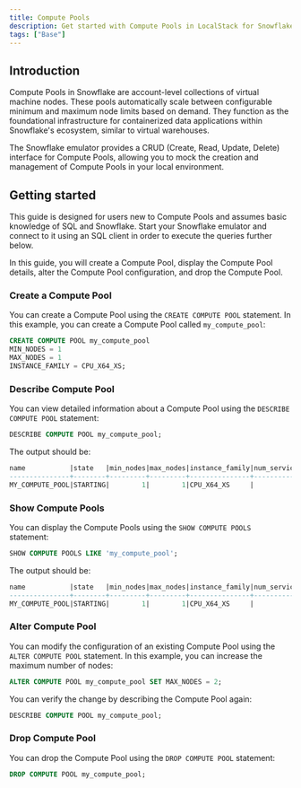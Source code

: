 ```yaml
---
title: Compute Pools
description: Get started with Compute Pools in LocalStack for Snowflake
tags: ["Base"]
---
```


## Introduction

Compute Pools in Snowflake are account-level collections of virtual machine nodes. These pools automatically scale between configurable minimum and maximum node limits based on demand. They function as the foundational infrastructure for containerized data applications within Snowflake's ecosystem, similar to virtual warehouses.

The Snowflake emulator provides a CRUD (Create, Read, Update, Delete) interface for Compute Pools, allowing you to mock the creation and management of Compute Pools in your local environment.

## Getting started

This guide is designed for users new to Compute Pools and assumes basic knowledge of SQL and Snowflake. Start your Snowflake emulator and connect to it using an SQL client in order to execute the queries further below.

In this guide, you will create a Compute Pool, display the Compute Pool details, alter the Compute Pool configuration, and drop the Compute Pool.

### Create a Compute Pool

You can create a Compute Pool using the `CREATE COMPUTE POOL` statement. In this example, you can create a Compute Pool called `my_compute_pool`:

```sql
CREATE COMPUTE POOL my_compute_pool 
MIN_NODES = 1 
MAX_NODES = 1 
INSTANCE_FAMILY = CPU_X64_XS;
```

### Describe Compute Pool

You can view detailed information about a Compute Pool using the `DESCRIBE COMPUTE POOL` statement:

```sql
DESCRIBE COMPUTE POOL my_compute_pool;
```

The output should be:

```sql
name           |state   |min_nodes|max_nodes|instance_family|num_services|num_jobs|auto_suspend_secs|auto_resume|active_nodes|idle_nodes|target_nodes|created_on             |resumed_on             |updated_on             |owner |comment|is_exclusive|application|error_code|status_message                             |
---------------+--------+---------+---------+---------------+------------+--------+-----------------+-----------+------------+----------+------------+-----------------------+-----------------------+-----------------------+------+-------+------------+-----------+----------+-------------------------------------------+
MY_COMPUTE_POOL|STARTING|        1|        1|CPU_X64_XS     |           0|       0|             3600|true       |           0|         0|           1|1970-01-01 05:30:00.000|1970-01-01 05:30:00.000|1970-01-01 05:30:00.000|PUBLIC|       |false       |           |          |Compute pool is starting for last 0 minutes|
```

### Show Compute Pools

You can display the Compute Pools using the `SHOW COMPUTE POOLS` statement:

```sql
SHOW COMPUTE POOLS LIKE 'my_compute_pool';
```

The output should be:

```sql
name           |state   |min_nodes|max_nodes|instance_family|num_services|num_jobs|auto_suspend_secs|auto_resume|active_nodes|idle_nodes|target_nodes|created_on             |resumed_on             |updated_on             |owner |comment|is_exclusive|application|
---------------+--------+---------+---------+---------------+------------+--------+-----------------+-----------+------------+----------+------------+-----------------------+-----------------------+-----------------------+------+-------+------------+-----------+
MY_COMPUTE_POOL|STARTING|        1|        1|CPU_X64_XS     |           0|       0|             3600|true       |           0|         0|           1|1970-01-01 05:30:00.000|1970-01-01 05:30:00.000|1970-01-01 05:30:00.000|PUBLIC|       |false       |           |
```

### Alter Compute Pool

You can modify the configuration of an existing Compute Pool using the `ALTER COMPUTE POOL` statement. In this example, you can increase the maximum number of nodes:

```sql
ALTER COMPUTE POOL my_compute_pool SET MAX_NODES = 2;
```

You can verify the change by describing the Compute Pool again:

```sql
DESCRIBE COMPUTE POOL my_compute_pool;
```

### Drop Compute Pool

You can drop the Compute Pool using the `DROP COMPUTE POOL` statement:

```sql
DROP COMPUTE POOL my_compute_pool;
```
